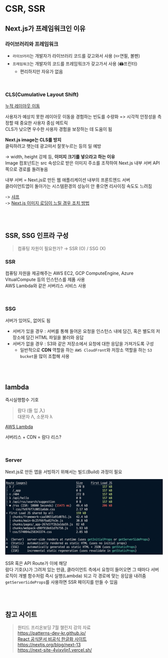 # CSR, SSR

## Next.js가 프레임워크인 이유

### 라이브러리와 프레임워크 

* `라이브러리`는 개발자가 라이브러리 코드를 갖고와서 사용 (✏️연필, 볼펜)  
* `프레임워크`는 개발자의 코드를 프레임워크가 갖고가서 사용 (🖨프린터)
  * 편리하지만 자유가 없음

<br>

### CLS(Cumulative Layout Shift)

[누적 레이아웃 이동](https://web.dev/cls/)

사용자가 예상치 못한 레이아웃 이동을 경험하는 빈도를 수량화 => 시각적 안정성을 측정할 때 중요한 사용자 중심 메트릭   
CLS가 낮으면 우수한 사용자 경험을 보장하는 데 도움이 됨  

**Next.js image는 CLS를 방지**  
클릭하려고 햇는데 광고떠서 잘못누르는 등의 일 예방 

-> width, height 강제 등, **이미지 크기를 넣으라고 하는 이유**  
Image 컴포넌트는 src 속성으로 받은 이미지 주소를 조작하여 Next.js 내부 서버 API 쪽으로 경로를 돌려놓음


내부 서버 = Next.js로 만든 웹 애플리케이션 내부의 프론트엔드 서버  
클라이언트앱이 돌아가는 시스템환경의 성능이 안 좋으면 리사이징 속도도 느려짐

-> [샤프](https://nextjs.org/docs/messages/install-sharp)  
-> [Next.js 이미지 로딩이 느릴 경우 조치 방법](https://november11techblog.gatsbyjs.io/next-js-%EC%9D%B4%EB%AF%B8%EC%A7%80-%EB%A1%9C%EB%94%A9%EC%9D%B4-%EB%8A%90%EB%A6%B4-%EA%B2%BD%EC%9A%B0-%EC%A1%B0%EC%B9%98-%EB%B0%A9%EB%B2%95)

<br><br>

## SSR, SSG 인프라 구성

> 컴퓨팅 자원이 필요한가? → SSR (O) / SSG (X)

### SSR 

컴퓨팅 자원을 제공해주는 AWS EC2, GCP ComputeEngine, Azure VitualCompute 등의 인스턴스를 제품 사용  
AWS Lambda와 같은 서버리스 서비스 사용

<br>

### SSG

서버가 있어도, 없어도 됨

* 서버가 있을 경우 : 서버를 통해 들어온 요청을 인스턴스 내에 담긴, 혹은 별도의 저장소에 담긴 HTML 파일을 불러와 응답
* 서버가 없을 경우 : S3와 같은 저장소에서 요청에 대한 응답을 가져가도록 구성
  * 일반적으로 **CDN** 역할을 하는 `AWS CloudFront`와 저장소 역할을 하는 `S3 bucket`을 많이 조합해 사용

<br><br>

## lambda

즉시실행함수 기호

> 람다 (들 입 入)     
> 대문자 Λ, 소문자 λ

[AWS Lambda](https://aws.amazon.com/ko/lambda/features/)  

서버리스 + CDN = 람다 리스?

<br>

### Server 

Next.js로 만든 앱을 서빙하기 위해서는 빌드(Build) 과정이 필요  

![](../Images/Next_server_lambda.png)

SSR 혹은 API Route가 이에 해당    
람다 기호(λ)가 그려져 있는 만큼, 
클라이언트 측에서 요청이 들어오면 그 때마다 서버 로직이 개별 함수처럼 즉시 실행(Lambda) 되고 각 경로에 맞는 응답을 내려줌   
`getServerSideProps`를 사용하면 SSR 페이지를 만들 수 있음

<br><br>

## 참고 사이트

> 원티드 프리온보딩 7월 챌린지 강의 자료   
> https://patterns-dev-kr.github.io/  
> [React 공식문서 비공식 한글화 사이트](https://react-ko.dev/)  
> https://nextjs.org/blog/next-13  
> https://next-site-4vixvljn1.vercel.sh/
